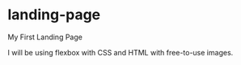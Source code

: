 # landing-page
My First Landing Page

I will be using flexbox with CSS and HTML with free-to-use images.
